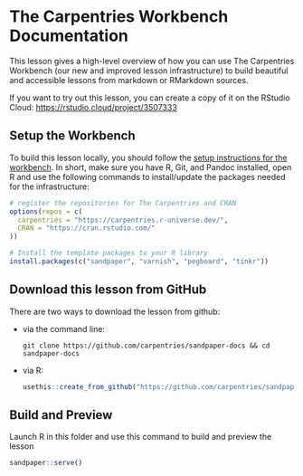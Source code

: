 # The Carpentries Workbench Documentation

This lesson gives a high-level overview of how you can use The Carpentries
Workbench (our new and improved lesson infrastructure) to build beautiful and
accessible lessons from markdown or RMarkdown sources.

If you want to try out this lesson, you can create a copy of it on the RStudio
Cloud: https://rstudio.cloud/project/3507333

## Setup the Workbench

To build this lesson locally, you should follow the [setup instructions for the
workbench](https://carpentries.github.io/sandpaper-docs/#overview). In short,
make sure you have R, Git, and Pandoc installed, open R and use the following
commands to install/update the packages needed for the infrastructure:

```r
# register the repositories for The Carpentries and CRAN
options(repos = c(
  carpentries = "https://carpentries.r-universe.dev/",
  CRAN = "https://cran.rstudio.com/"
))

# Install the template packages to your R library
install.packages(c("sandpaper", "varnish", "pegboard", "tinkr"))
```

## Download this lesson from GitHub

There are two ways to download the lesson from github:

 - via the command line: 
   ```
   git clone https://github.com/carpentries/sandpaper-docs && cd sandpaper-docs
   ```
 - via R: 
   ```r
   usethis::create_from_github("https://github.com/carpentries/sandpaper-docs/")
   ```

## Build and Preview

Launch R in this folder and use this command to build and preview the lesson

```r
sandpaper::serve()
```

[{sandpaper}]: https://carpentries.github.io/sandpaper/
